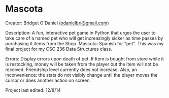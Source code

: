 # Mascota
Creator: Bridget O'Daniel (odanielbri@gmail.com)

Description: A fun, interactive pet game in Python that urges the user to take care of a named pet who will get increasingly sicker as time passes by purchasing it items from the Shop. Mascota: Spanish for "pet". This was my final project for my CSC 236 Data Structures class.

Errors: Display errors upon death of pet. If Item is bought from store while it is restocking, money will be taken from the player but the item will not be received. Friendship level currently does not increase. Also, an inconvenience: the stats do not visibly change until the player moves the cursor or does another action on screen.

Project last edited: 12/8/14
